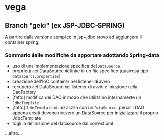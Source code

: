 # vega

## Branch "geki" (ex JSP-JDBC-SPRING)

A partire dalla versione semplice in jsp+jdbc provo ad aggiungere il container spring.

### Sommario delle modifiche da apportare adottando Spring-data

- uso di una implementazione specifica del `DataSource`
- proprietà del DataSource definite in un file specifico (qualcosa tipo `datasource.properties`)
- creazione dell'IoC container nel listener di avvio
- recupero del DataSource nel listener di avvio e iniezione nella DaoFactory
- [fatto] modifica dei DAO in modo che utilizzino internamente un `JdbcTemplate`
- [fatto] `JdbcTemplate` si inizializza con un `DataSource`, perciò i DAO appena creati devono ricevere un DataSource per inizializzare il proprio JdbcTemplate 
- togli la definizione del datasource dal context.xml

...altro...